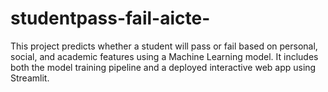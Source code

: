 # studentpass-fail-aicte-
This project predicts whether a student will pass or fail based on personal, social, and academic features using a Machine Learning model. It includes both the model training pipeline and a deployed interactive web app using Streamlit.
